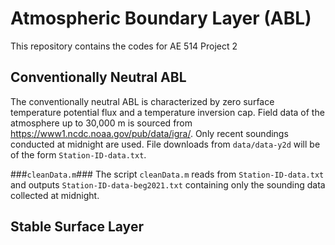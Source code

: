 # Atmospheric Boundary Layer (ABL)
This repository contains the codes for AE 514 Project 2

## Conventionally Neutral ABL
The conventionally neutral ABL is characterized by zero surface temperature potential flux and a temperature inversion cap. Field data of the atmosphere up to 30,000 m is sourced from https://www1.ncdc.noaa.gov/pub/data/igra/. Only recent soundings conducted at midnight are used. File downloads from `data/data-y2d` will be of the form `Station-ID-data.txt`.

###`cleanData.m`###
The script `cleanData.m` reads from `Station-ID-data.txt` and outputs `Station-ID-data-beg2021.txt` containing only the sounding data collected at midnight.

## Stable Surface Layer
